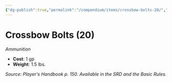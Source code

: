 ```yaml
---
{"dg-publish":true,"permalink":"/compendium/items/crossbow-bolts-20/","tags":["compendium/src/5e/phb","item/weapon/ammunition"]}
---
```


# Crossbow Bolts (20)
*Ammunition*  

- **Cost**: 1 gp
- **Weight**: 1.5 lbs.

*Source: Player's Handbook p. 150. Available in the SRD and the Basic Rules.*